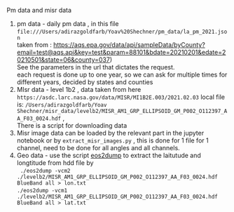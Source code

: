 Pm data and misr data

1. pm data - daily pm data , in this file  
`file:///Users/adirazgoldfarb/Yoav%20Shechner/pm_data/la_pm_2021.json`  
taken from : https://aqs.epa.gov/data/api/sampleData/byCounty?email=test@aqs.api&key=test&param=88101&bdate=20210201&edate=20210501&state=06&county=037)  
See the parameters in the url that dictates the request.  
    each request is done up to one year, so we can ask for multiple times for different years, decided by states and counties
2. MIsr data - level 1b2 , data taken from here `https://asdc.larc.nasa.gov/data/MISR/MI1B2E.003/2021.02.03`
local file is: `/Users/adirazgoldfarb/Yoav Shechner/misr_data/levelb2/MISR_AM1_GRP_ELLIPSOID_GM_P002_O112397_AA_F03_0024.hdf` ,   
There is a script for downloading data
3. Misr image data can be loaded by the relevant part in the jupyter notebook or by `extract_misr_images.py` , 
this is done for 1 file for 1 channel, need to be done for all angles and all channels.
4. Geo data - use the script [eos2dump](https://hdfeos.org/software/eosdump.php) to extract the laitutude and longtitude from hdd file by   
``` ./eos2dump -vcm2 ./levelb2/MISR_AM1_GRP_ELLIPSOID_GM_P002_O112397_AA_F03_0024.hdf BlueBand all > lon.txt```  
```./eos2dump -vcm1 ./levelb2/MISR_AM1_GRP_ELLIPSOID_GM_P002_O112397_AA_F03_0024.hdf BlueBand all > lat.txt```